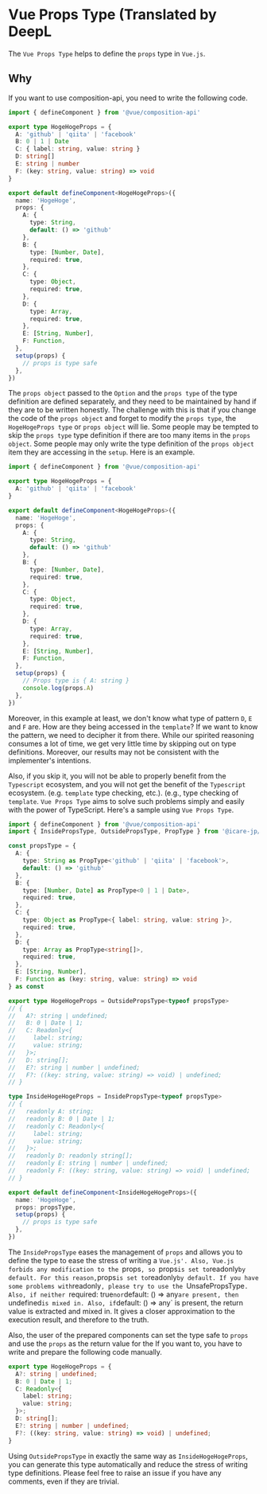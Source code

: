 # Vue Props Type (Translated by DeepL

The `Vue Props Type` helps to define the `props` type in `Vue.js`.

## Why

If you want to use composition-api, you need to write the following code.

```typescript
import { defineComponent } from '@vue/composition-api'

export type HogeHogeProps = {
  A: 'github' | 'qiita' | 'facebook'
  B: 0 | 1 | Date
  C: { label: string, value: string }
  D: string[]
  E: string | number
  F: (key: string, value: string) => void
}

export default defineComponent<HogeHogeProps>({
  name: 'HogeHoge',
  props: {
    A: {
      type: String,
      default: () => 'github'
    },
    B: {
      type: [Number, Date],
      required: true,
    },
    C: {
      type: Object,
      required: true,
    },
    D: {
      type: Array,
      required: true,
    },
    E: [String, Number],
    F: Function,
  },
  setup(props) {
    // props is type safe
  },
})
```

The `props object` passed to the `Option` and the `props type` of the type definition are defined separately, and they need to be maintained by hand if they are to be written honestly.
The challenge with this is that if you change the code of the `props object` and forget to modify the `props type`, the `HogeHogeProps type` or `props object` will lie.
Some people may be tempted to skip the `props type` type definition if there are too many items in the `props object`.
Some people may only write the type definition of the `props object` item they are accessing in the `setup`.
Here is an example.

```typescript
import { defineComponent } from '@vue/composition-api'

export type HogeHogeProps = {
  A: 'github' | 'qiita' | 'facebook'
}

export default defineComponent<HogeHogeProps>({
  name: 'HogeHoge',
  props: {
    A: {
      type: String,
      default: () => 'github'
    },
    B: {
      type: [Number, Date],
      required: true,
    },
    C: {
      type: Object,
      required: true,
    },
    D: {
      type: Array,
      required: true,
    },
    E: [String, Number],
    F: Function,
  },
  setup(props) {
    // Props type is { A: string }
    console.log(props.A)
  },
})
```

Moreover, in this example at least, we don't know what type of pattern `D`, `E` and `F` are.
How are they being accessed in the `template`?
If we want to know the pattern, we need to decipher it from there.
While our spirited reasoning consumes a lot of time, we get very little time by skipping out on type definitions.
Moreover, our results may not be consistent with the implementer's intentions.

Also, if you skip it, you will not be able to properly benefit from the `Typescript` ecosystem, and you will not get the benefit of the `Typescript` ecosystem. (e.g. `template` type checking, etc.). (e.g., type checking of `template`.
`Vue Props Type` aims to solve such problems simply and easily with the power of TypeScript.
Here's a sample using `Vue Props Type`.


```typescript
import { defineComponent } from '@vue/composition-api'
import { InsidePropsType, OutsidePropsType, PropType } from '@icare-jp/vue-props-type'

const propsType = {
  A: {
    type: String as PropType<'github' | 'qiita' | 'facebook'>,
    default: () => 'github'
  },
  B: {
    type: [Number, Date] as PropType<0 | 1 | Date>,
    required: true,
  },
  C: {
    type: Object as PropType<{ label: string, value: string }>,
    required: true,
  },
  D: {
    type: Array as PropType<string[]>,
    required: true,
  },
  E: [String, Number],
  F: Function as (key: string, value: string) => void
} as const

export type HogeHogeProps = OutsidePropsType<typeof propsType>
// {
//   A?: string | undefined;
//   B: 0 | Date | 1;
//   C: Readonly<{
//     label: string;
//     value: string;
//   }>;
//   D: string[];
//   E?: string | number | undefined;
//   F?: ((key: string, value: string) => void) | undefined;
// }

type InsideHogeHogeProps = InsidePropsType<typeof propsType>
// {
//   readonly A: string;
//   readonly B: 0 | Date | 1;
//   readonly C: Readonly<{
//     label: string;
//     value: string;
//   }>;
//   readonly D: readonly string[];
//   readonly E: string | number | undefined;
//   readonly F: ((key: string, value: string) => void) | undefined;
// }

export default defineComponent<InsideHogeHogeProps>({
  name: 'HogeHoge',
  props: propsType,
  setup(props) {
    // props is type safe
  },
})
```

The `InsidePropsType` eases the management of `props` and allows you to define the type to ease the stress of writing a `Vue.js'.
Also, Vue.js forbids any modification to the `props`, so `props` is set to `readonly` by default.
For this reason, `props` is set to `readonly` by default.
If you have some problems with `readonly`, please try to use the `UnsafePropsType`.
Also, if neither `required: true` nor `default: () => any` are present, then ` undefined` is mixed in.
Also, if `default: () => any` is present, the return value is extracted and mixed in.
It gives a closer approximation to the execution result, and therefore to the truth.

Also, the user of the prepared components can set the type safe to `props` and use the `props` as the return value for the If you want to, you have to write and prepare the following code manually.

```typescript
export type HogeHogeProps = {
  A?: string | undefined;
  B: 0 | Date | 1;
  C: Readonly<{
    label: string;
    value: string;
  }>;
  D: string[];
  E?: string | number | undefined;
  F?: ((key: string, value: string) => void) | undefined;
}
```

Using `OutsidePropsType` in exactly the same way as `InsideHogeHogeProps`, you can generate this type automatically and reduce the stress of writing type definitions.
Please feel free to raise an issue if you have any comments, even if they are trivial.
